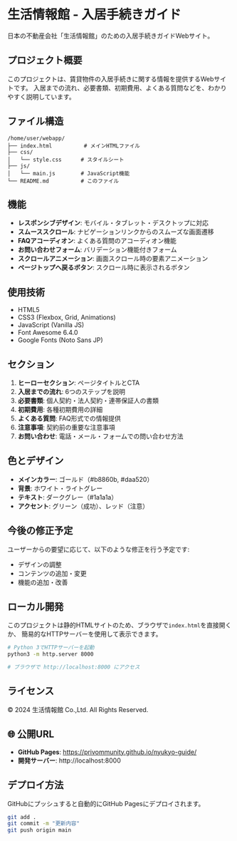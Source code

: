 # 生活情報館 - 入居手続きガイド

日本の不動産会社「生活情報館」のための入居手続きガイドWebサイト。

## プロジェクト概要

このプロジェクトは、賃貸物件の入居手続きに関する情報を提供するWebサイトです。
入居までの流れ、必要書類、初期費用、よくある質問などを、わかりやすく説明しています。

## ファイル構造

```
/home/user/webapp/
├── index.html          # メインHTMLファイル
├── css/
│   └── style.css      # スタイルシート
├── js/
│   └── main.js        # JavaScript機能
└── README.md          # このファイル
```

## 機能

- **レスポンシブデザイン**: モバイル・タブレット・デスクトップに対応
- **スムーススクロール**: ナビゲーションリンクからのスムーズな画面遷移
- **FAQアコーディオン**: よくある質問のアコーディオン機能
- **お問い合わせフォーム**: バリデーション機能付きフォーム
- **スクロールアニメーション**: 画面スクロール時の要素アニメーション
- **ページトップへ戻るボタン**: スクロール時に表示されるボタン

## 使用技術

- HTML5
- CSS3 (Flexbox, Grid, Animations)
- JavaScript (Vanilla JS)
- Font Awesome 6.4.0
- Google Fonts (Noto Sans JP)

## セクション

1. **ヒーローセクション**: ページタイトルとCTA
2. **入居までの流れ**: 6つのステップを説明
3. **必要書類**: 個人契約・法人契約・連帯保証人の書類
4. **初期費用**: 各種初期費用の詳細
5. **よくある質問**: FAQ形式での情報提供
6. **注意事項**: 契約前の重要な注意事項
7. **お問い合わせ**: 電話・メール・フォームでの問い合わせ方法

## 色とデザイン

- **メインカラー**: ゴールド（#b8860b, #daa520）
- **背景**: ホワイト・ライトグレー
- **テキスト**: ダークグレー（#1a1a1a）
- **アクセント**: グリーン（成功）、レッド（注意）

## 今後の修正予定

ユーザーからの要望に応じて、以下のような修正を行う予定です:
- デザインの調整
- コンテンツの追加・変更
- 機能の追加・改善

## ローカル開発

このプロジェクトは静的HTMLサイトのため、ブラウザで`index.html`を直接開くか、
簡易的なHTTPサーバーを使用して表示できます。

```bash
# Python 3でHTTPサーバーを起動
python3 -m http.server 8000

# ブラウザで http://localhost:8000 にアクセス
```

## ライセンス

© 2024 生活情報館 Co.,Ltd. All Rights Reserved.

## 🌐 公開URL

- **GitHub Pages**: https://privommunity.github.io/nyukyo-guide/
- **開発サーバー**: http://localhost:8000

## デプロイ方法

GitHubにプッシュすると自動的にGitHub Pagesにデプロイされます。

```bash
git add .
git commit -m "更新内容"
git push origin main
```
